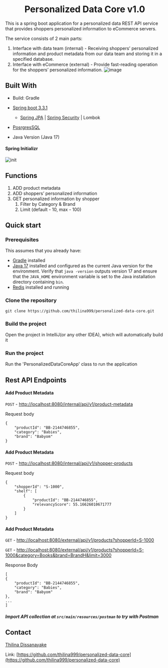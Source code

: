 <p align="center">
  <h1 align="center">Personalized Data Core v1.0</h1>

This is a spring boot application for a personalized data REST API service that provides shoppers personalized
information to eCommerce servers.

The service consists of 2 main parts:

1. Interface with data team (internal) - Receiving shoppers’ personalized information and product metadata from our data
   team and storing it in a specified database.
2. Interface with eCommerce (external) - Provide fast-reading operation for the shoppers’ personalized information.
   ![image](https://github.com/thilina999/personalized-data-core/assets/28834233/7c39ba15-a973-4c09-b57a-62b9fe22ec9d)

## Built With

* Build: Gradle
* [Spring boot 3.3.1](https://spring.io/projects/spring-boot)</br>
    - [Spring JPA](https://spring.io/projects/spring-data-jpa) | [Spring Security](https://spring.io/projects/spring-security) |
      Lombok

* [PosrgresSQL](https://www.postgresql.org/)

* Java Version (Java 17)

#### Spring Initializr

![init](https://github.com/thilina999/personalized-data-core/assets/28834233/6dd37f64-86db-4636-b448-e4fb10f9f414)

<!-- FUNCTIONS -->

## Functions

1. ADD product metadata
2. ADD shoppers’ personalized information
3. GET personalized information by shopper
    1. Filter by Category & Brand
    2. Limit (default - 10, max - 100)

## Quick start
### Prerequisites

This assumes that you already have:

- [Gradle](https://gradle.org/install/) installed
- [Java 17](https://adoptium.net/installation/) installed and configured as the current Java version for the environment.
  Verify that `java -version` outputs version 17 and ensure that the `JAVA_HOME` environment variable is set to the Java
  installation directory containing `bin`.
- [Redis](https://redis.io/docs/latest/operate/oss_and_stack/install/install-redis/) installed and running


### Clone the repository

```
git clone https://github.com/thilina999/personalized-data-core.git
```

### Build the project
Open the project in IntelliJ(or any other IDEA), which will automatically build it

### Run the project
Run the 'PersonalizedDataCoreApp' class to run the application

## Rest API Endpoints

#### Add Product Metadata

`POST` - [http://localhost:8080/internal/api/v1/product-metadata](http://localhost:8080/internal/api/v1/product-metadata)

Request body
```application/json
{
    "productId": "BB-2144746855",
    "category": "Babies",
    "brand": "Babyom"
}
```

#### Add Product Metadata

`POST` - [http://localhost:8080/internal/api/v1/shopper-products](http://localhost:8080/internal/api/v1/shopper-products)

Request body
```application/json
{
    "shopperId": "S-1000",
    "shelf": [
        {
            "productId": "BB-2144746855",
            "relevancyScore": 55.16626010671777
        }
    ]
}
```

#### Add Product Metadata

`GET` - [http://localhost:8080/external/api/v1/products?shopperId=S-1000](http://localhost:8080/external/api/v1/products?shopperId=S-1000)

`GET` - [http://localhost:8080/external/api/v1/products?shopperId=S-1000&category=Books&brand=BrandH&limit=3000](http://localhost:8080/external/api/v1/products?shopperId=S-1000&category=Books&brand=BrandH&limit=3000)

Response Body
```application/json
[
{
    "productId": "BB-2144746855",
    "category": "Babies",
    "brand": "Babyom"
},
...
]
```
##### Import API collection at `src/main/resources/postman` to try with Postman 


<!-- LICENSE -->
<!-- ## License

Distributed under the MIT License. See `LICENSE` for more information.

 -->

<!-- CONTACT -->

## Contact

[Thilina Dissanayake](mailto:thilinad.contact@gmail.com)

Link: [https://github.com/thilina999/personalized-data-core](https://github.com/thilina999/personalized-data-core)
